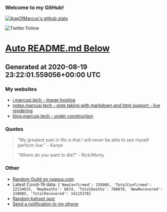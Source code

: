 
### Welcome to my GitHub!

[![AgeOfMarcus's github stats](https://github-readme-stats.vercel.app/api?username=AgeOfMarcus)](https://github.com/anuraghazra/github-readme-stats)

![Twitter Follow](https://img.shields.io/twitter/follow/pwned_by_marcus?style=for-the-badge)

# [Auto README.md Below](https://repl.it/@MarcusWeinberger/auto-git-readme)

## Generated at 2020-08-19 23:22:01.559056+00:00 UTC

### My websites

* [i.marcusj.tech - image hosting](https://i.marcusj.tech)
* [notes.marcusj.tech - note taking with markdown and html support - live rendering](https://notes.marcusj.tech)
* [blog.marcusj.tech - under construction](https://blog.marcusj.tech)

### Quotes

> "My greatest pain in life is that I will never be able to see myself perform live." - Kanye

> "Where do you want to die?" - Rick/Morty

### Other

* [Random Guild on ruqqus.com](https://ruqqus.com/+Dickinson)
* Latest Covid-19 data: `{'NewConfirmed': 255005, 'TotalConfirmed': 22134633, 'NewDeaths': 6874, 'TotalDeaths': 780870, 'NewRecovered': 228085, 'TotalRecovered': 14115378}`
* [Random kahoot quiz](https://create.kahoot.it/details/star-wars-memes/1e2bab04-cfb2-4010-b129-4e59a901a7a2)
* [Send a notification to my phone](https://maker.ifttt.com/trigger/notification/with/key/ctSGJtddpYuzo1mT-6gmRa?value1=GitHub)
